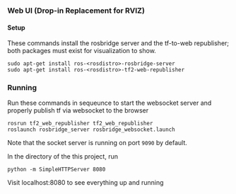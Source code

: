 ### Web UI (Drop-in Replacement for RVIZ)
#### Setup

These commands install the rosbridge server and the tf-to-web republisher; both packages must exist for visualization to show.
```
sudo apt-get install ros-<rosdistro>-rosbridge-server
sudo apt-get install ros-<rosdistro>-tf2-web-republisher
```

### Running

Run these commands in sequeunce to start the websocket server and properly publish tf via websocket to the browser
```
rosrun tf2_web_republisher tf2_web_republisher
roslaunch rosbridge_server rosbridge_websocket.launch
```
Note that the socket server is running on port `9090` by default.

In the directory of the this project, run
```
python -m SimpleHTTPServer 8080
```
Visit localhost:8080 to see everything up and running


